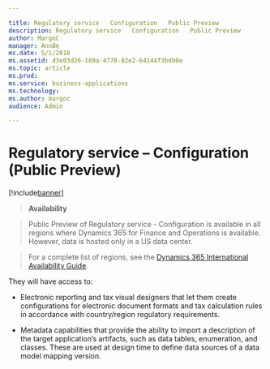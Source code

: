```yaml
---

title: Regulatory service   Configuration   Public Preview 
description: Regulatory service   Configuration   Public Preview 
author: MargoC
manager: AnnBe
ms.date: 5/1/2018
ms.assetid: d3e03d26-189a-4770-82e2-64144f3bdb0e
ms.topic: article
ms.prod: 
ms.service: business-applications
ms.technology: 
ms.author: margoc
audience: Admin

---
```

#  Regulatory service – Configuration<br>(Public Preview)




[!include[banner](../../../includes/banner.md)]

>   **Availability**

>   Public Preview of Regulatory service - Configuration is available in all
>   regions where Dynamics 365 for Finance and Operations is available. However,
>   data is hosted only in a US data center.

>   For a complete list of regions, see the [Dynamics 365 International
>   Availability
>   Guide](https://aka.ms/dynamics_365_international_availability_deck).

They will have access to:

-   Electronic reporting and tax visual designers that let them create
    configurations for electronic document formats and tax calculation rules in
    accordance with country/region regulatory requirements.

-   Metadata capabilities that provide the ability to import a description of
    the target application’s artifacts, such as data tables, enumeration, and
    classes. These are used at design time to define data sources of a data
    model mapping version.
